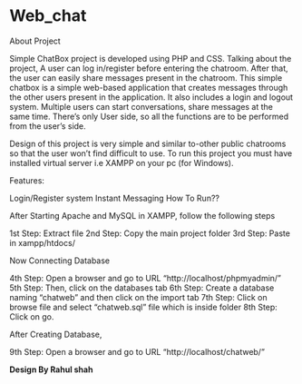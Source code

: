 # Web_chat

About Project

Simple ChatBox project is developed using PHP and CSS. Talking about the project, A user can log in/register before entering the chatroom. After that, the user can easily share messages present in the chatroom. This simple chatbox is a simple web-based application that creates messages through the other users present in the application. It also includes a login and logout system. Multiple users can start conversations, share messages at the same time. There’s only User side, so all the functions are to be performed from the user’s side.

Design of this project is very simple and similar to-other public chatrooms so that the user won’t find difficult to use. To run this project you must have installed virtual server i.e XAMPP on your pc (for Windows).

Features:

Login/Register system
Instant Messaging
How To Run??

After Starting Apache and MySQL in XAMPP, follow the following steps

1st Step: Extract file
2nd Step: Copy the main project folder
3rd Step: Paste in xampp/htdocs/

Now Connecting Database

4th Step: Open a browser and go to URL “http://localhost/phpmyadmin/”
5th Step: Then, click on the databases tab
6th Step: Create a database naming “chatweb” and then click on the import tab
7th Step: Click on browse file and select “chatweb.sql” file which is inside folder
8th Step: Click on go.

After Creating Database,

9th Step: Open a browser and go to URL “http://localhost/chatweb/”


**Design By Rahul shah**

